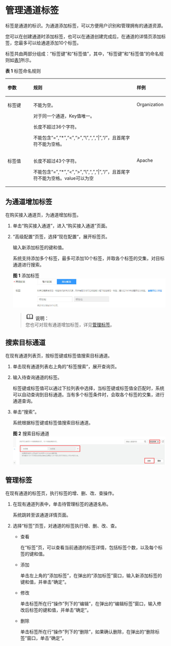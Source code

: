 # 管理通道标签<a name="dayu_01_0208"></a>

标签是通道的标识。为通道添加标签，可以方便用户识别和管理拥有的通道资源。

您可以在创建通道时添加标签，也可以在通道创建完成后，在通道的详情页添加标签，您最多可以给通道添加10个标签。

标签共由两部分组成：“标签键”和“标签值”，其中，“标签键”和“标签值”的命名规则如[表1](#zh-cn_topic_0129727930_zh-cn_topic_0110219762_table16316649132010)所示。

**表 1**  标签命名规则

<a name="zh-cn_topic_0129727930_zh-cn_topic_0110219762_table16316649132010"></a>
<table><thead align="left"><tr id="zh-cn_topic_0129727930_zh-cn_topic_0110219762_row63177491201"><th class="cellrowborder" valign="top" width="17.06170617061706%" id="mcps1.2.4.1.1"><p id="zh-cn_topic_0129727930_zh-cn_topic_0110219762_p231714491209"><a name="zh-cn_topic_0129727930_zh-cn_topic_0110219762_p231714491209"></a><a name="zh-cn_topic_0129727930_zh-cn_topic_0110219762_p231714491209"></a>参数</p>
</th>
<th class="cellrowborder" valign="top" width="66.44664466446645%" id="mcps1.2.4.1.2"><p id="zh-cn_topic_0129727930_zh-cn_topic_0110219762_p163171849152013"><a name="zh-cn_topic_0129727930_zh-cn_topic_0110219762_p163171849152013"></a><a name="zh-cn_topic_0129727930_zh-cn_topic_0110219762_p163171849152013"></a>规则</p>
</th>
<th class="cellrowborder" valign="top" width="16.491649164916492%" id="mcps1.2.4.1.3"><p id="zh-cn_topic_0129727930_zh-cn_topic_0110219762_p11317249122016"><a name="zh-cn_topic_0129727930_zh-cn_topic_0110219762_p11317249122016"></a><a name="zh-cn_topic_0129727930_zh-cn_topic_0110219762_p11317249122016"></a>样例</p>
</th>
</tr>
</thead>
<tbody><tr id="zh-cn_topic_0129727930_zh-cn_topic_0110219762_row93171449162013"><td class="cellrowborder" valign="top" width="17.06170617061706%" headers="mcps1.2.4.1.1 "><p id="zh-cn_topic_0129727930_zh-cn_topic_0110219762_p931774942019"><a name="zh-cn_topic_0129727930_zh-cn_topic_0110219762_p931774942019"></a><a name="zh-cn_topic_0129727930_zh-cn_topic_0110219762_p931774942019"></a>标签键</p>
</td>
<td class="cellrowborder" valign="top" width="66.44664466446645%" headers="mcps1.2.4.1.2 "><p id="zh-cn_topic_0129727930_zh-cn_topic_0110219762_p5771249122112"><a name="zh-cn_topic_0129727930_zh-cn_topic_0110219762_p5771249122112"></a><a name="zh-cn_topic_0129727930_zh-cn_topic_0110219762_p5771249122112"></a>不能为空。</p>
<p id="zh-cn_topic_0129727930_zh-cn_topic_0110219762_p26351751142112"><a name="zh-cn_topic_0129727930_zh-cn_topic_0110219762_p26351751142112"></a><a name="zh-cn_topic_0129727930_zh-cn_topic_0110219762_p26351751142112"></a>对于同一个通道，Key值唯一。</p>
<p id="zh-cn_topic_0129727930_zh-cn_topic_0110219762_p93113330223"><a name="zh-cn_topic_0129727930_zh-cn_topic_0110219762_p93113330223"></a><a name="zh-cn_topic_0129727930_zh-cn_topic_0110219762_p93113330223"></a>长度不超过36个字符。</p>
<p id="zh-cn_topic_0129727930_p1225516520470"><a name="zh-cn_topic_0129727930_p1225516520470"></a><a name="zh-cn_topic_0129727930_p1225516520470"></a>不能包含“=”,“*”,“&lt;”,“&gt;”,“\”,“,”,“|”,“/”，且首尾字符不能为空格。</p>
</td>
<td class="cellrowborder" valign="top" width="16.491649164916492%" headers="mcps1.2.4.1.3 "><p id="zh-cn_topic_0129727930_zh-cn_topic_0110219762_p2317144913209"><a name="zh-cn_topic_0129727930_zh-cn_topic_0110219762_p2317144913209"></a><a name="zh-cn_topic_0129727930_zh-cn_topic_0110219762_p2317144913209"></a>Organization</p>
</td>
</tr>
<tr id="zh-cn_topic_0129727930_zh-cn_topic_0110219762_row193176495203"><td class="cellrowborder" valign="top" width="17.06170617061706%" headers="mcps1.2.4.1.1 "><p id="zh-cn_topic_0129727930_zh-cn_topic_0110219762_p931714916209"><a name="zh-cn_topic_0129727930_zh-cn_topic_0110219762_p931714916209"></a><a name="zh-cn_topic_0129727930_zh-cn_topic_0110219762_p931714916209"></a>标签值</p>
</td>
<td class="cellrowborder" valign="top" width="66.44664466446645%" headers="mcps1.2.4.1.2 "><p id="zh-cn_topic_0129727930_zh-cn_topic_0110219762_p14986938142211"><a name="zh-cn_topic_0129727930_zh-cn_topic_0110219762_p14986938142211"></a><a name="zh-cn_topic_0129727930_zh-cn_topic_0110219762_p14986938142211"></a>长度不超过43个字符。</p>
<p id="zh-cn_topic_0129727930_p1111264194711"><a name="zh-cn_topic_0129727930_p1111264194711"></a><a name="zh-cn_topic_0129727930_p1111264194711"></a>不能包含“=”,“*”,“&lt;”,“&gt;”,“\”,“,”,“|”,“/”，且首尾字符不能为空格。value可以为空</p>
</td>
<td class="cellrowborder" valign="top" width="16.491649164916492%" headers="mcps1.2.4.1.3 "><p id="zh-cn_topic_0129727930_zh-cn_topic_0110219762_p431704919201"><a name="zh-cn_topic_0129727930_zh-cn_topic_0110219762_p431704919201"></a><a name="zh-cn_topic_0129727930_zh-cn_topic_0110219762_p431704919201"></a>Apache</p>
</td>
</tr>
</tbody>
</table>

## 为通道增加标签<a name="zh-cn_topic_0129727930_section93865701015"></a>

在购买接入通道页，为通道增加标签。

1.  单击“购买接入通道”，进入“购买接入通道”页面。
2.  “高级配置“页签，选择“现在配置“，展开标签页。

    输入新添加标签的键和值。

    系统支持添加多个标签，最多可添加10个标签，并取各个标签的交集，对目标通道进行搜索。

    **图 1**  添加标签<a name="zh-cn_topic_0129727930_fig64292055142516"></a>  
    ![](figures/添加标签.jpg "添加标签")

    >![](public_sys-resources/icon-note.gif) **说明：**   
    >您也可对现有通道增加标签，详见[管理标签](#zh-cn_topic_0129727930_section188067265123)。  


## 搜索目标通道<a name="zh-cn_topic_0129727930_section9673161212119"></a>

在现有通道列表页，按标签键或标签值搜索目标通道。

1.  单击现有通道列表右上角的“标签搜索”，展开查询页。
2.  输入待查询通道的标签。

    标签键或标签值可以通过下拉列表中选择，当标签键或标签值全匹配时，系统可以自动查询到目标通道。当有多个标签条件时，会取各个标签的交集，进行通道查询。

3.  单击“搜索”。

    系统根据标签键或标签值搜索目标通道。

    **图 2**  搜索目标通道<a name="zh-cn_topic_0129727930_fig10823615153015"></a>  
    ![](figures/搜索目标通道.jpg "搜索目标通道")


## 管理标签<a name="zh-cn_topic_0129727930_section188067265123"></a>

在现有通道的标签页，执行标签的增、删、改、查操作。

1.  在现有通道列表中，单击待管理标签的通道名称。

    系统跳转至该通道详情页面。

2.  选择“标签”页签，对通道的标签执行增、删、改、查。
    -   查看

        在“标签”页，可以查看当前通道的标签详情，包括标签个数，以及每个标签的键和值。

    -   添加

        单击左上角的“添加标签”，在弹出的“添加标签”窗口，输入新添加标签的键和值，并单击“确定”。

    -   修改

        单击标签所在行“操作”列下的“编辑”，在弹出的“编辑标签”窗口，输入修改后标签的键和值，并单击“确定”。

    -   删除

        单击标签所在行“操作”列下的“删除”，如果确认删除，在弹出的“删除标签”窗口，单击“确定”。




